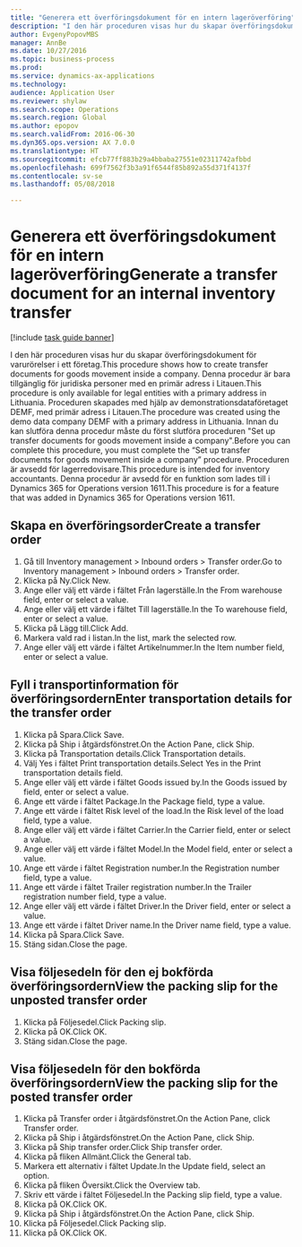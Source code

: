 ```yaml
--- 
title: "Generera ett överföringsdokument för en intern lageröverföring"
description: "I den här proceduren visas hur du skapar överföringsdokument för varurörelser i ett företag."
author: EvgenyPopovMBS
manager: AnnBe
ms.date: 10/27/2016
ms.topic: business-process
ms.prod: 
ms.service: dynamics-ax-applications
ms.technology: 
audience: Application User
ms.reviewer: shylaw
ms.search.scope: Operations
ms.search.region: Global
ms.author: epopov
ms.search.validFrom: 2016-06-30
ms.dyn365.ops.version: AX 7.0.0
ms.translationtype: HT
ms.sourcegitcommit: efcb77ff883b29a4bbaba27551e02311742afbbd
ms.openlocfilehash: 699f7562f3b3a91f6544f85b892a55d371f4137f
ms.contentlocale: sv-se
ms.lasthandoff: 05/08/2018

---
```

# <a name="generate-a-transfer-document-for-an-internal-inventory-transfer"></a><span data-ttu-id="0fcad-103">Generera ett överföringsdokument för en intern lageröverföring</span><span class="sxs-lookup"><span data-stu-id="0fcad-103">Generate a transfer document for an internal inventory transfer</span></span>

[!include [task guide banner](../../includes/task-guide-banner.md)]

<span data-ttu-id="0fcad-104">I den här proceduren visas hur du skapar överföringsdokument för varurörelser i ett företag.</span><span class="sxs-lookup"><span data-stu-id="0fcad-104">This procedure shows how to create transfer documents for goods movement inside a company.</span></span> <span data-ttu-id="0fcad-105">Denna procedur är bara tillgänglig för juridiska personer med en primär adress i Litauen.</span><span class="sxs-lookup"><span data-stu-id="0fcad-105">This procedure is only available for legal entities with a primary address in Lithuania.</span></span> <span data-ttu-id="0fcad-106">Proceduren skapades med hjälp av demonstrationsdataföretaget DEMF, med primär adress i Litauen.</span><span class="sxs-lookup"><span data-stu-id="0fcad-106">The procedure was created using the demo data company DEMF with a primary address in Lithuania.</span></span> <span data-ttu-id="0fcad-107">Innan du kan slutföra denna procedur måste du först slutföra proceduren "Set up transfer documents for goods movement inside a company".</span><span class="sxs-lookup"><span data-stu-id="0fcad-107">Before you can complete this procedure, you must complete the “Set up transfer documents for goods movement inside a company” procedure.</span></span> <span data-ttu-id="0fcad-108">Proceduren är avsedd för lagerredovisare.</span><span class="sxs-lookup"><span data-stu-id="0fcad-108">This procedure is intended for inventory accountants.</span></span> <span data-ttu-id="0fcad-109">Denna procedur är avsedd för en funktion som lades till i Dynamics 365 for Operations version 1611.</span><span class="sxs-lookup"><span data-stu-id="0fcad-109">This procedure is for a feature that was added in Dynamics 365 for Operations version 1611.</span></span>


## <a name="create-a-transfer-order"></a><span data-ttu-id="0fcad-110">Skapa en överföringsorder</span><span class="sxs-lookup"><span data-stu-id="0fcad-110">Create a transfer order</span></span>
1. <span data-ttu-id="0fcad-111">Gå till Inventory management > Inbound orders > Transfer order.</span><span class="sxs-lookup"><span data-stu-id="0fcad-111">Go to Inventory management > Inbound orders > Transfer order.</span></span>
2. <span data-ttu-id="0fcad-112">Klicka på Ny.</span><span class="sxs-lookup"><span data-stu-id="0fcad-112">Click New.</span></span>
3. <span data-ttu-id="0fcad-113">Ange eller välj ett värde i fältet Från lagerställe.</span><span class="sxs-lookup"><span data-stu-id="0fcad-113">In the From warehouse field, enter or select a value.</span></span>
4. <span data-ttu-id="0fcad-114">Ange eller välj ett värde i fältet Till lagerställe.</span><span class="sxs-lookup"><span data-stu-id="0fcad-114">In the To warehouse field, enter or select a value.</span></span>
5. <span data-ttu-id="0fcad-115">Klicka på Lägg till.</span><span class="sxs-lookup"><span data-stu-id="0fcad-115">Click Add.</span></span>
6. <span data-ttu-id="0fcad-116">Markera vald rad i listan.</span><span class="sxs-lookup"><span data-stu-id="0fcad-116">In the list, mark the selected row.</span></span>
7. <span data-ttu-id="0fcad-117">Ange eller välj ett värde i fältet Artikelnummer.</span><span class="sxs-lookup"><span data-stu-id="0fcad-117">In the Item number field, enter or select a value.</span></span>

## <a name="enter-transportation-details-for-the-transfer-order"></a><span data-ttu-id="0fcad-118">Fyll i transportinformation för överföringsordern</span><span class="sxs-lookup"><span data-stu-id="0fcad-118">Enter transportation details for the transfer order</span></span>
1. <span data-ttu-id="0fcad-119">Klicka på Spara.</span><span class="sxs-lookup"><span data-stu-id="0fcad-119">Click Save.</span></span>
2. <span data-ttu-id="0fcad-120">Klicka på Ship i åtgärdsfönstret.</span><span class="sxs-lookup"><span data-stu-id="0fcad-120">On the Action Pane, click Ship.</span></span>
3. <span data-ttu-id="0fcad-121">Klicka på Transportation details.</span><span class="sxs-lookup"><span data-stu-id="0fcad-121">Click Transportation details.</span></span>
4. <span data-ttu-id="0fcad-122">Välj Yes i fältet Print transportation details.</span><span class="sxs-lookup"><span data-stu-id="0fcad-122">Select Yes in the Print transportation details field.</span></span>
5. <span data-ttu-id="0fcad-123">Ange eller välj ett värde i fältet Goods issued by.</span><span class="sxs-lookup"><span data-stu-id="0fcad-123">In the Goods issued by field, enter or select a value.</span></span>
6. <span data-ttu-id="0fcad-124">Ange ett värde i fältet Package.</span><span class="sxs-lookup"><span data-stu-id="0fcad-124">In the Package field, type a value.</span></span>
7. <span data-ttu-id="0fcad-125">Ange ett värde i fältet Risk level of the load.</span><span class="sxs-lookup"><span data-stu-id="0fcad-125">In the Risk level of the load field, type a value.</span></span>
8. <span data-ttu-id="0fcad-126">Ange eller välj ett värde i fältet Carrier.</span><span class="sxs-lookup"><span data-stu-id="0fcad-126">In the Carrier field, enter or select a value.</span></span>
9. <span data-ttu-id="0fcad-127">Ange eller välj ett värde i fältet Model.</span><span class="sxs-lookup"><span data-stu-id="0fcad-127">In the Model field, enter or select a value.</span></span>
10. <span data-ttu-id="0fcad-128">Ange ett värde i fältet Registration number.</span><span class="sxs-lookup"><span data-stu-id="0fcad-128">In the Registration number field, type a value.</span></span>
11. <span data-ttu-id="0fcad-129">Ange ett värde i fältet Trailer registration number.</span><span class="sxs-lookup"><span data-stu-id="0fcad-129">In the Trailer registration number field, type a value.</span></span>
12. <span data-ttu-id="0fcad-130">Ange eller välj ett värde i fältet Driver.</span><span class="sxs-lookup"><span data-stu-id="0fcad-130">In the Driver field, enter or select a value.</span></span>
13. <span data-ttu-id="0fcad-131">Ange ett värde i fältet Driver name.</span><span class="sxs-lookup"><span data-stu-id="0fcad-131">In the Driver name field, type a value.</span></span>
14. <span data-ttu-id="0fcad-132">Klicka på Spara.</span><span class="sxs-lookup"><span data-stu-id="0fcad-132">Click Save.</span></span>
15. <span data-ttu-id="0fcad-133">Stäng sidan.</span><span class="sxs-lookup"><span data-stu-id="0fcad-133">Close the page.</span></span>

## <a name="view-the-packing-slip-for-the-unposted-transfer-order"></a><span data-ttu-id="0fcad-134">Visa följesedeln för den ej bokförda överföringsordern</span><span class="sxs-lookup"><span data-stu-id="0fcad-134">View the packing slip for the unposted transfer order</span></span>
1. <span data-ttu-id="0fcad-135">Klicka på Följesedel.</span><span class="sxs-lookup"><span data-stu-id="0fcad-135">Click Packing slip.</span></span>
2. <span data-ttu-id="0fcad-136">Klicka på OK.</span><span class="sxs-lookup"><span data-stu-id="0fcad-136">Click OK.</span></span>
3. <span data-ttu-id="0fcad-137">Stäng sidan.</span><span class="sxs-lookup"><span data-stu-id="0fcad-137">Close the page.</span></span>

## <a name="view-the-packing-slip-for-the-posted-transfer-order"></a><span data-ttu-id="0fcad-138">Visa följesedeln för den bokförda överföringsordern</span><span class="sxs-lookup"><span data-stu-id="0fcad-138">View the packing slip for the posted transfer order</span></span>
1. <span data-ttu-id="0fcad-139">Klicka på Transfer order i åtgärdsfönstret.</span><span class="sxs-lookup"><span data-stu-id="0fcad-139">On the Action Pane, click Transfer order.</span></span>
2. <span data-ttu-id="0fcad-140">Klicka på Ship i åtgärdsfönstret.</span><span class="sxs-lookup"><span data-stu-id="0fcad-140">On the Action Pane, click Ship.</span></span>
3. <span data-ttu-id="0fcad-141">Klicka på Ship transfer order.</span><span class="sxs-lookup"><span data-stu-id="0fcad-141">Click Ship transfer order.</span></span>
4. <span data-ttu-id="0fcad-142">Klicka på fliken Allmänt.</span><span class="sxs-lookup"><span data-stu-id="0fcad-142">Click the General tab.</span></span>
5. <span data-ttu-id="0fcad-143">Markera ett alternativ i fältet Update.</span><span class="sxs-lookup"><span data-stu-id="0fcad-143">In the Update field, select an option.</span></span>
6. <span data-ttu-id="0fcad-144">Klicka på fliken Översikt.</span><span class="sxs-lookup"><span data-stu-id="0fcad-144">Click the Overview tab.</span></span>
7. <span data-ttu-id="0fcad-145">Skriv ett värde i fältet Följesedel.</span><span class="sxs-lookup"><span data-stu-id="0fcad-145">In the Packing slip field, type a value.</span></span>
8. <span data-ttu-id="0fcad-146">Klicka på OK.</span><span class="sxs-lookup"><span data-stu-id="0fcad-146">Click OK.</span></span>
9. <span data-ttu-id="0fcad-147">Klicka på Ship i åtgärdsfönstret.</span><span class="sxs-lookup"><span data-stu-id="0fcad-147">On the Action Pane, click Ship.</span></span>
10. <span data-ttu-id="0fcad-148">Klicka på Följesedel.</span><span class="sxs-lookup"><span data-stu-id="0fcad-148">Click Packing slip.</span></span>
11. <span data-ttu-id="0fcad-149">Klicka på OK.</span><span class="sxs-lookup"><span data-stu-id="0fcad-149">Click OK.</span></span>


